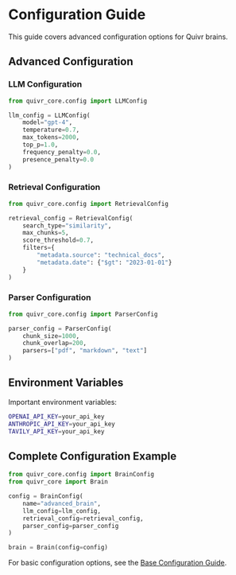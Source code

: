 # Configuration Guide

This guide covers advanced configuration options for Quivr brains.

## Advanced Configuration

### LLM Configuration
```python
from quivr_core.config import LLMConfig

llm_config = LLMConfig(
    model="gpt-4",
    temperature=0.7,
    max_tokens=2000,
    top_p=1.0,
    frequency_penalty=0.0,
    presence_penalty=0.0
)
```

### Retrieval Configuration
```python
from quivr_core.config import RetrievalConfig

retrieval_config = RetrievalConfig(
    search_type="similarity",
    max_chunks=5,
    score_threshold=0.7,
    filters={
        "metadata.source": "technical_docs",
        "metadata.date": {"$gt": "2023-01-01"}
    }
)
```

### Parser Configuration
```python
from quivr_core.config import ParserConfig

parser_config = ParserConfig(
    chunk_size=1000,
    chunk_overlap=200,
    parsers=["pdf", "markdown", "text"]
)
```

## Environment Variables

Important environment variables:
```bash
OPENAI_API_KEY=your_api_key
ANTHROPIC_API_KEY=your_api_key
TAVILY_API_KEY=your_api_key
```

## Complete Configuration Example
```python
from quivr_core.config import BrainConfig
from quivr_core import Brain

config = BrainConfig(
    name="advanced_brain",
    llm_config=llm_config,
    retrieval_config=retrieval_config,
    parser_config=parser_config
)

brain = Brain(config=config)
```

For basic configuration options, see the [Base Configuration Guide](/open-source/config/base_config).
